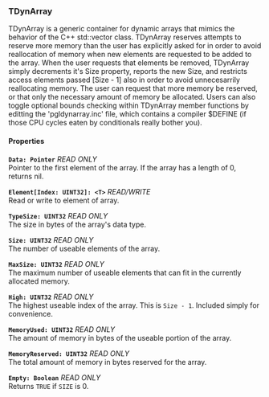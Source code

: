<h3>TDynArray</h3>

TDynArray is a generic container for dynamic arrays that mimics the behavior of the C++ std::vector class. TDynArray reserves attempts to reserve more memory than the user has explicitly asked for in order to avoid reallocation of memory when new elements are requested to be added to the array. When the user requests that elements be removed, TDynArray simply decrements it's Size property, reports the new Size, and restricts access elements passed [Size - 1] also in order to avoid unnecesarrily reallocating memory. The user can request that more memory be reserved, or that only the necessary amount of memory be allocated. Users can also toggle optional bounds checking within TDynArray member functions by editting the 'pgldynarray.inc' file, which contains a compiler $DEFINE (if those CPU cycles eaten by conditionals really bother you).

#### Properties
**`Data: Pointer`** *READ ONLY*<br>
Pointer to the first element of the array. If the array has a length of 0, returns nil.

**`Element[Index: UINT32]: <T>`** *READ/WRITE*<br>
Read or write to element of array.

**`TypeSize: UINT32`** *READ ONLY*<br>
The size in bytes of the array's data type.

**`Size: UINT32`** *READ ONLY*<br>
The number of useable elements of the array.

**`MaxSize: UINT32`** *READ ONLY*<br>
The maximum number of useable elements that can fit in the currently allocated memory.

**`High: UINT32`** *READ ONLY*<br>
The highest useable index of the array. This is `Size - 1`. Included simply for convenience.

**`MemoryUsed: UINT32`** *READ ONLY*<br>
The amount of memory in bytes of the useable portion of the array.

**`MemoryReserved: UINT32`** *READ ONLY*<br>
The total amount of memory in bytes reserved for the array.

**`Empty: Boolean`** *READ ONLY*<br>
Returns `TRUE` if `SIZE` is 0.
